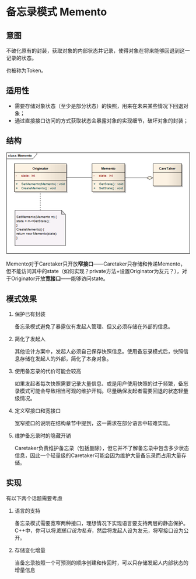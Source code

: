 # 备忘录模式 Memento

## 意图
不破化原有的封装，获取对象的内部状态并记录，使得对象在将来能够回退到这一记录的状态。

也被称为Token。

## 适用性

* 需要存储对象状态（至少是部分状态）的快照，用来在未来某些情况下回退对象；
* 通过直接接口访问的方式获取状态会暴露对象的实现细节，破坏对象的封装；

## 结构

![structure](./res/Memento.png)

Memento对于Caretaker只开放**窄接口**——Caretaker只存储和传递Memento，但不能访问其中的state（如何实现？private方法+设置Originator为友元？），对于Originator开放**宽接口**——能够访问state。

## 模式效果

1. 保护已有封装

	备忘录模式避免了暴露仅有发起人管理、但又必须存储在外部的信息。
2. 简化了发起人

	其他设计方案中，发起人必须自己保存快照信息。使用备忘录模式后，快照信息存储在发起人的外部，简化了本身对象。
3. 使用备忘录的代价可能会较高

	如果发起者每次快照需要记录大量信息、或是用户使用快照的过于频繁，备忘录模式可能会导致相当可观的维护开销。尽量确保发起者需要回退的状态轻量级情况。
4. 定义窄接口和宽接口

	宽窄接口的说明在结构章节中提到，这一需求在部分语言中较难实现。
5. 维护备忘录时的隐藏开销

	Caretaker负责维护备忘录（包括删除），但它并不了解备忘录中包含多少状态信息，因此一个轻量级的Caretaker可能会因为维护大量备忘录而占用大量存储。

## 实现
有以下两个话题需要考虑

1. 语言的支持

	备忘录模式需要宽窄两种接口，理想情况下实现语言要支持两层的静态保护。C++中，你可以将*宽接口设为私有*，然后将发起人设为友元，将窄接口设为公开。
2. 存储变化增量

	当备忘录按照一个可预测的顺序创建和传回时，可以只存储发起人内部状态的增量信息